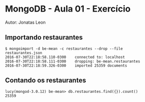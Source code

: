 # MongoDB - Aula 01 - Exercício
Autor: Jonatas Leon

## Importando restaurantes

```
$ mongoimport -d be-mean -c restaurantes --drop --file restaurantes.json
2016-07-30T22:18:58.110-0300	connected to: localhost
2016-07-30T22:18:58.111-0300	dropping: be-mean.restaurantes
2016-07-30T22:18:59.326-0300	imported 25359 documents

```

## Contando os restaurantes

```
lucy(mongod-3.0.12) be-mean> db.restaurantes.find({}).count()
25359
```
